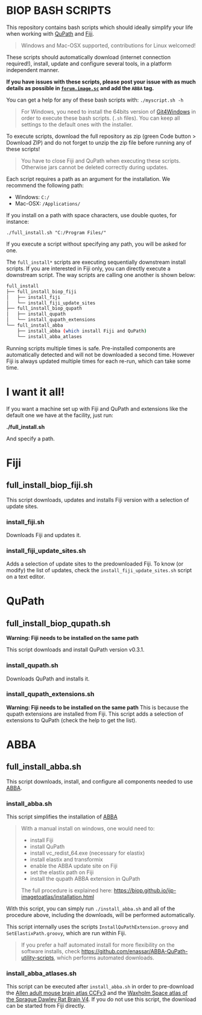 # BIOP BASH SCRIPTS

This repository contains bash scripts which should ideally simplify your life when working with [QuPath]() and [Fiji](https://imagej.net/software/fiji/).

> Windows and  Mac-OSX supported, contributions for Linux welcomed!

These scripts should automatically download (internet connection required!), install, update and configure several tools, in a platform independent manner.

**If you have issues with these scripts, please post your issue with as much details as possible in [`forum.image.sc`](https://forum.image.sc/) and add the `ABBA` tag.**

You can get a help for any of these bash scripts with:
`./myscript.sh -h`

>  For Windows, you need to install the 64bits version of [Git4Windows](https://git-scm.com/download/win) in order to execute these bash scripts. (`.sh` files). You can keep all settings to the default ones with the installer.

To execute scripts, download the full repository as zip (green Code button > Download ZIP) and do not forget to unzip the zip file before running any of these scripts!

> You have to close Fiji and QuPath when executing these scripts. Otherwise jars cannot be deleted correctly during updates.

Each script requires a path as an argument for the installation. We recommend the following path:

* Windows: `C:/`
* Mac-OSX: `/Applications/`

If you install on a path with space characters, use double quotes, for instance:

`./full_install.sh "C:/Program Files/"`

If you execute a script without specifying any path, you will be asked for one.

The `full_install*` scripts are executing sequentially downstream install scripts. If you are interested in Fiji only, you can directly execute a downstream script. The way scripts are calling one another is shown below:

```bash
full_install
├── full_install_biop_fiji
│   ├── install_fiji
│   └── install_fiji_update_sites
├── full_install_biop_qupath
│   ├── install_qupath
│   └── install_qupath_extensions
└── full_install_abba
    ├── install_abba (which install Fiji and QuPath)
    └── install_abba_atlases
```

Running scripts multiple times is safe. Pre-installed components are automatically detected and will not be downloaded a second time. However Fiji is always updated multiple times for each re-run, which can take some time.

# I want it all! 

If you want a machine set up with Fiji and QuPath and extensions like the default one we have at the facility, just run:

**./full_install.sh**

And specify a path.

# Fiji

## full_install_biop_fiji.sh

This script downloads, updates and installs Fiji version with a selection of update sites.

### install_fiji.sh

Downloads Fiji and updates it.

### install_fiji_update_sites.sh

Adds a selection of update sites to the predownloaded Fiji. To know (or modify) the list of updates, check the `install_fiji_update_sites.sh` script on a text editor.

# QuPath 

## full_install_biop_qupath.sh

**Warning: Fiji needs to be installed on the same path**

This script downloads and install QuPath version v0.3.1.

### install_qupath.sh

Downloads QuPath and installs it.

### install_qupath_extensions.sh
**Warning: Fiji needs to be installed on the same path**
This is because the qupath extensions are installed from Fiji.
This script adds a selection of extensions to QuPath (check the help to get the list).

# ABBA 

## full_install_abba.sh

This script downloads, install, and configure all components needed to use [ABBA](https://biop.github.io/ijp-imagetoatlas/).

### install_abba.sh

This script simplifies the installation of [ABBA](https://biop.github.io/ijp-imagetoatlas/) 

> With a manual install on windows, one would need to:
> * install Fiji
> * install QuPath
> * install vc_redist_64.exe (necessary for elastix)
> * install elastix and transformix
> * enable the ABBA update site on Fiji
> * set the elastix path on Fiji
> * install the qupath ABBA extension in QuPath
> 
> The full procedure is explained here: https://biop.github.io/ijp-imagetoatlas/installation.html

With this script, you can simply run `./install_abba.sh` and all of the procedure above, including the downloads, will be performed automatically.

This script internally uses the scripts `InstallQuPathExtension.groovy` and `SetElastixPath.groovy`, which are run within Fiji.

> If you prefer a half automated install for more flexibility on the software installs, check https://github.com/enassar/ABBA-QuPath-utility-scripts, which performs automated downloads.

### install_abba_atlases.sh

This script can be executed after `install_abba.sh` in order to pre-download the [Allen adult mouse brain atlas CCFv3](http://help.brain-map.org/download/attachments/2818171/MouseCCF.pdf) and the [Waxholm Space atlas of the Sprague Dawley Rat Brain V4](https://www.nitrc.org/projects/whs-sd-atlas/). If you do not use this script, the download can be started from Fiji directly.
